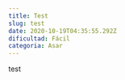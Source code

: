 ```yaml
---
title: Test
slug: test
date: 2020-10-19T04:35:55.292Z
dificultad: Fácil
categoria: Asar
---
```

test